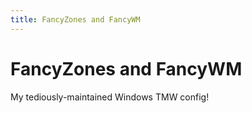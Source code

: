 ```yaml
---
title: FancyZones and FancyWM
---
```

# FancyZones and FancyWM

My tediously-maintained Windows TMW config!
